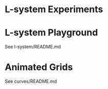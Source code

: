 # L-system Experiments

# L-system Playground

See l-system/README.md

# Animated Grids

See curves/README.md
